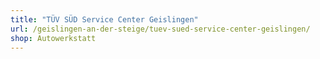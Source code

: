 ```yaml
---
title: "TÜV SÜD Service Center Geislingen"
url: /geislingen-an-der-steige/tuev-sued-service-center-geislingen/
shop: Autowerkstatt
---
```

